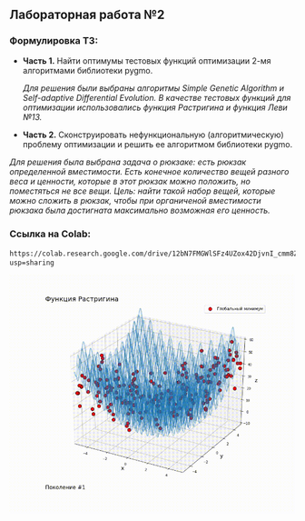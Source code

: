 ## Лабораторная работа №2

### Формулировка ТЗ:

*   **Часть 1.** Найти оптимумы тестовых функций оптимизации 2-мя алгоритмами библиотеки pygmo.

    *Для решения были выбраны алгоритмы Simple Genetic Algorithm и Self-adaptive Differential Evolution. В качестве тестовых функций для оптимизации использовались           функция Растригина и функция Леви №13.*

*   **Часть 2.** Сконструировать нефункциональную (алгоритмическую) проблему оптимизации и решить ее алгоритмом библиотеки pygmo.

   *Для решения была выбрана задача о рюкзаке: есть рюкзак определенной вместимости. Есть конечное количество вещей разного веса и ценности, которые в этот рюкзак можно     положить, но поместяться не все вещи. Цель: найти такой набор вещей, которые можно сложить в рюкзак, чтобы при органиченой вместимости рюкзака была достигната           максимально возможная его ценность.*

### Ссылка на Colab:

    https://colab.research.google.com/drive/12bN7FMGWlSFz4UZox42DjvnI_cmm8Z36?usp=sharing

![screen-gif](./sga.gif)
